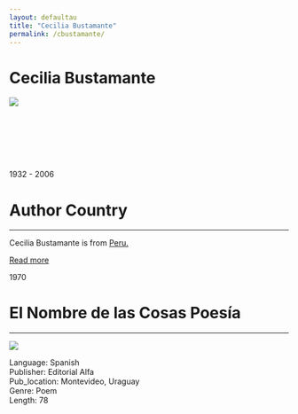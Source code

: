 ```yaml
---
layout: defaultau
title: "Cecilia Bustamante"
permalink: /cbustamante/
---
```

<!-- partial:index.partial.html -->
<div class="content">
    <h1>Cecilia Bustamante</h1>
    <div class="quote">
        <div><img src="http://2.bp.blogspot.com/_1cwQvzB5Ngc/TSIQ1GdB95I/AAAAAAAAAFQ/HCcDdMZB6ZU/s400/cecilia%2Bbustamante.jpg" class="logo"></div>
    </div>
    <div class="timeline">
        <div style="padding-bottom:100px;"></div>
        <div class="block">
            <div class="date right"><p class="right"> 1932 - 2006</p></div>
            <div class="dot"></div>
            <div class="left first">
            <div class="author_country">
                <h1>Author Country</h1><hr>
          <div class="aclocation">  <p>Cecilia Bustamante is from <a href="{{ site.baseurl }}/6">Peru.</a></p></div>
              <div class="acreadmore">  <a href="https://revistazularte.blogia.com/upload/20061024014348-ceciliabustamante.jpg" target="_blank">Read more</a></div>
            </div>
            </div>
        </div>
        <div class="block">
            <div class="date left"><p class="left">1970</p></div>
            <div class="dot"></div>
            <div class="right hide">
                <h1>El Nombre de las Cosas Poesía</h1><hr>
                <p><img src="https://books.google.dm/books/content?id=FCpCAAAAYAAJ&printsec=frontcover&img=1&zoom=1&imgtk=AFLRE73__bEyRLcZFaCzVKGiNrIAPbScqRZYUrxSvvG5UZZ3KWqhHmCArmWifIOVqJ8DCZBZi60jZ5D6-HzHVEuMMaoQzCDwbHf1HJQKjHz2Luc7HpCtFwA8AAmhQDVRmPjMNPReLGxl.jpg"></p>
                <p>
                Language: Spanish<br/>
                Publisher: Editorial Alfa<br/>
                Pub_location: Montevideo, Uraguay<br/>
                Genre: Poem<br/>
                Length: 78</p>
            </div>
        </div>
</div>
  <!-- partial -->
<script src='https://cdnjs.cloudflare.com/ajax/libs/jquery/3.1.1/jquery.min.js'></script><script  src="{{ site.baseurl }}/assets/js/authorscript.js"></script>